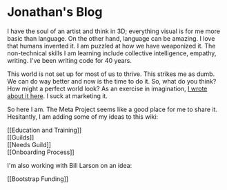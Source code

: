 # Jonathan's Blog
I have the soul of an artist and think in 3D; everything visual is for me more basic than language. On the other hand, language can be amazing. I love that humans invented it. I am puzzled at how we have weaponized it. The non-technical skills I am learning include collective intelligence, empathy, writing. I've been writing code for 40 years.

This world is not set up for most of us to thrive. This strikes me as dumb. We can do way better and now is the time to do it. So, what do you think? How might a perfect world look? As an exercise in imagination, [I wrote about it here](http://www.civilization2.org). I suck at marketing it.

So here I am. The Meta Project seems like a good place for me to share it. Hesitantly, I am adding some of my ideas to this wiki:

[[Education and Training]]  
[[Guilds]]  
[[Needs Guild]]  
[[Onboarding Process]]  

I'm also working with Bill Larson on an idea:

[[Bootstrap Funding]]  

